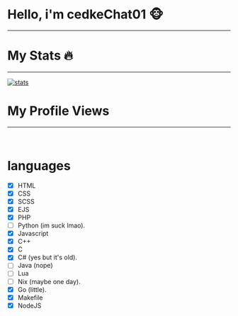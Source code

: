 # Hello, i'm cedkeChat01 🐵
____________________________________________________________

# My Stats 🔥
____________________________________________________________
[![stats](https://github-readme-stats.vercel.app/api/top-langs?username=00cedke&hide=html,scss,stylus,blade,jupyter%20notebook,python,css,shell,batchfile,dockerfile,typescript&theme=algolia&show_icons=true)](https://github.com/00cedke)

# My Profile Views
____________________________________________________________
<img src="https://komarev.com/ghpvc/?username=00cedke&style=black-square&color=blue" alt=""/>

<img src="https://wallpapers-clan.com/wp-content/uploads/2022/07/funny-cat-1.jpg" alt=""/>

# languages
- [x] HTML
- [x] CSS
- [X] SCSS
- [X] EJS
- [x] PHP
- [ ] Python (im suck lmao).
- [x] Javascript
- [x] C++
- [x] C
- [x] C# (yes but it's old).
- [ ] Java (nope)
- [ ] Lua
- [ ] Nix (maybe one day).
- [x] Go (little).
- [x] Makefile
- [x] NodeJS
